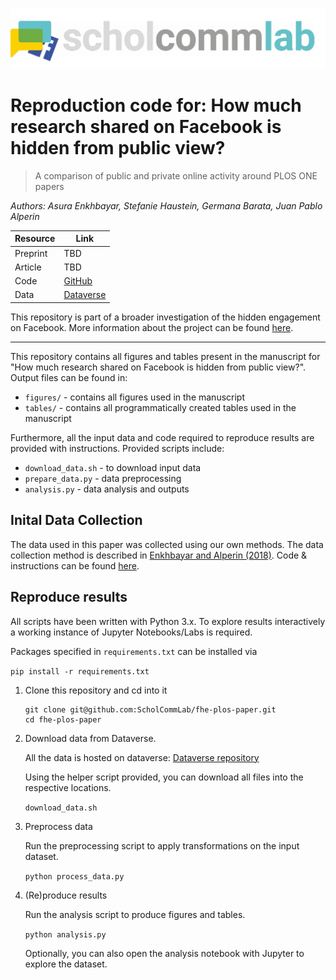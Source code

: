 ![fhe](fhe.png)

# Reproduction code for: How much research shared on Facebook is hidden from public view?

> A comparison of public and private online activity around PLOS ONE papers

*Authors: Asura Enkhbayar, Stefanie Haustein, Germana Barata, Juan Pablo Alperin*

| Resource | Link |
|-|-|
| Preprint | TBD |
| Article | TBD |
| Code | [GitHub](https://github.com/ScholCommLab/fhe-plos)|
| Data | [Dataverse](https://dataverse.harvard.edu/privateurl.xhtml?token=58246dfc-bdf8-454d-8edc-60d5918dedfc) |

This repository is part of a broader investigation of the hidden engagement on Facebook. More information about the project can be found [here](https://github.com/ScholCommLab/facebook-hidden-engagement).

---

This repository contains all figures and tables present in the manuscript for "How much research shared on Facebook is hidden from public view?". Output files can be found in:

- `figures/` - contains all figures used in the manuscript
- `tables/` - contains all programmatically created tables used in the manuscript

Furthermore, all the input data and code required to reproduce results are provided with instructions. Provided scripts include:

- `download_data.sh` - to download input data
- `prepare_data.py` - data preprocessing
- `analysis.py` - data analysis and outputs

## Inital Data Collection

The data used in this paper was collected using our own methods. The data collection method is described in [Enkhbayar and Alperin (2018)](https://arxiv.org/abs/1809.01194). Code & instructions can be found [here](https://github.com/ScholCommLab/fhe-plos).

## Reproduce results

All scripts have been written with Python 3.x. To explore results interactively a working instance of Jupyter Notebooks/Labs is required.

Packages specified in `requirements.txt` can be installed via

```pip install -r requirements.txt```

1. Clone this repository and cd into it

    ```
    git clone git@github.com:ScholCommLab/fhe-plos-paper.git
    cd fhe-plos-paper
    ```

2. Download data from Dataverse.

    All the data is hosted on dataverse: [Dataverse repository](https://dataverse.harvard.edu/privateurl.xhtml?token=58246dfc-bdf8-454d-8edc-60d5918dedfc)

    Using the helper script provided, you can download all files into the respective locations.

    ```download_data.sh```

3. Preprocess data

    Run the preprocessing script to apply transformations on the input dataset.

    ```python process_data.py```

4. (Re)produce results

    Run the analysis script to produce figures and tables.

    ```python analysis.py```

    Optionally, you can also open the analysis notebook with Jupyter to explore the dataset.
